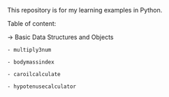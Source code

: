 This repository is for my learning examples in Python.

Table of content:
  
  -> Basic Data Structures and Objects
    
    - multiply3num
    
    - bodymassindex
    
    - caroilcalculate
    
    - hypotenusecalculator
